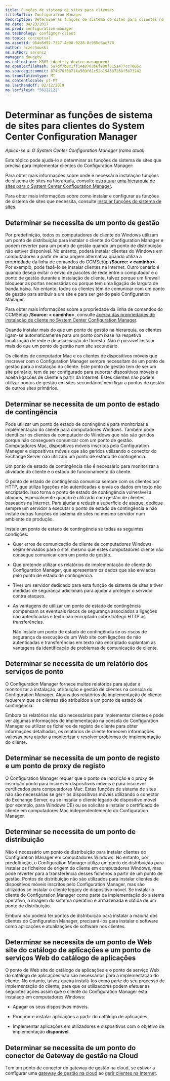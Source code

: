 ```yaml
---
title: Funções de sistema de sites para clientes
titleSuffix: Configuration Manager
description: Determine as funções de sistema de sites para clientes no System Center Configuration Manager.
ms.date: 04/23/2017
ms.prod: configuration-manager
ms.technology: configmgr-client
ms.topic: conceptual
ms.assetid: 984e8d92-7327-4b08-9228-0c955e6ac778
author: aczechowski
ms.author: aaroncz
manager: dougeby
ms.collection: M365-identity-device-management
ms.openlocfilehash: 5a7df7b8c1ff14e8783b6f988f315a477cc7065c
ms.sourcegitcommit: 874d78f08714a509f61c52b154387268f5b73242
ms.translationtype: MT
ms.contentlocale: pt-PT
ms.lasthandoff: 02/12/2019
ms.locfileid: "56122122"
---
```

# <a name="determine-the-site-system-roles-for-system-center-configuration-manager-clients"></a>Determinar as funções de sistema de sites para clientes do System Center Configuration Manager

*Aplica-se a: O System Center Configuration Manager (ramo atual)*

Este tópico pode ajudá-lo a determinar as funções de sistema de sites que precisa para implementar clientes do Configuration Manager:  

 Para obter mais informações sobre onde é necessária instalação funções de sistema de sites na hierarquia, consulte [estruturar uma hierarquia de sites para o System Center Configuration Manager](../../../../core/plan-design/hierarchy/design-a-hierarchy-of-sites.md).  

 Para obter mais informações sobre como instalar e configurar as funções de sistema de sites que necessita, consulte [instalar funções do sistema de sites](../../../../core/servers/deploy/configure/install-site-system-roles.md).  

##  <a name="determine-if-you-need-a-management-point"></a>Determinar se necessita de um ponto de gestão  
 Por predefinição, todos os computadores de cliente do Windows utilizam um ponto de distribuição para instalar o cliente do Configuration Manager e podem reverter para um ponto de gestão quando um ponto de distribuição não estiver disponível. No entanto, poderá instalar clientes do Windows em computadores a partir de uma origem alternativa quando utiliza a propriedade da linha de comandos do CCMSetup **/Source: < caminho\>**. Por exemplo, pode fazê-lo se instalar clientes na Internet. Outro cenário é quando deseja evitar o envio de pacotes de rede entre o computador e o ponto de gestão durante a instalação de cliente, talvez porque um firewall bloquear as portas necessárias ou porque tem uma ligação de largura de banda baixa. No entanto, todos os clientes têm de comunicar com um ponto de gestão para atribuir a um site e para ser gerido pelo Configuration Manager.  

 Para obter mais informações sobre a propriedade da linha de comandos do CCMSetup **/Source: < caminho\>**, consulte [acerca das propriedades de instalação de cliente no System Center Configuration Manager](../../../../core/clients/deploy/about-client-installation-properties.md).  

 Quando instalar mais do que um ponto de gestão na hierarquia, os clientes ligam-se automaticamente para um ponto com base na respetiva localização de rede e de associação de floresta. Não é possível instalar mais do que um ponto de gestão num site secundário.  

 Os clientes de computador Mac e os clientes de dispositivos móveis que inscrever com o Configuration Manager sempre necessitam de um ponto de gestão para a instalação do cliente. Este ponto de gestão tem de ser um site primário, tem de ser configurado para suportar dispositivos móveis e aceita ligações de cliente a partir da Internet. Estes clientes não podem utilizar pontos de gestão em sites secundários nem ligar a pontos de gestão de outros sites primários.  

##  <a name="determine-if-you-need-a-fallback-status-point"></a>Determinar se necessita de um ponto de estado de contingência  
 Pode utilizar um ponto de estado de contingência para monitorizar a implementação do cliente para computadores Windows. Também pode identificar os clientes de computador do Windows que não são geridos porque não conseguem comunicar com um ponto de gestão. Computadores Mac, dispositivos móveis inscritos pelo Configuration Manager e dispositivos móveis que são geridos utilizando o conector do Exchange Server não utilizam um ponto de estado de contingência.  

 Um ponto de estado de contingência não é necessário para monitorizar a atividade do cliente e o estado de funcionamento do cliente.  

 O ponto de estado de contingência comunica sempre com os clientes por HTTP, que utiliza ligações não autenticadas e envia os dados em texto não encriptado. Isso torna o ponto de estado de contingência vulnerável a ataques, especialmente quando é utilizado com gestão de clientes baseados na Internet. Para ajudar a reduzir a superfície de ataque, dedique sempre um servidor a executar o ponto de estado de contingência e não instale outras funções de sistema de sites no mesmo servidor num ambiente de produção.  

 Instale um ponto de estado de contingência se todas as seguintes condições:  

- Quer erros de comunicação de cliente de computadores Windows sejam enviados para o site, mesmo que estes computadores cliente não consegue comunicar com um ponto de gestão.  

- Que pretende utilizar os relatórios de implementação de cliente do Configuration Manager, que apresentam os dados que são enviados pelo ponto de estado de contingência.  

- Tiver um servidor dedicado para esta função de sistema de sites e tiver medidas de segurança adicionais para ajudar a proteger o servidor contra ataques.  

- As vantagens de utilizar um ponto de estado de contingência compensam os eventuais riscos de segurança associados a ligações não autenticadas e texto não encriptado sobre tráfego HTTP as transferências.  

  Não instale um ponto de estado de contingência se os riscos de segurança da execução de um Web site com ligações de não autenticadas e transferências em texto não encriptado suplantam as vantagens da identificação de problemas de comunicação de cliente.  

##  <a name="determine-whether-you-need-a-reporting-services-point"></a>Determinar se necessita de um relatório dos serviços de ponto  
 O Configuration Manager fornece muitos relatórios para ajudar a monitorizar a instalação, atribuição e gestão de clientes na consola do Configuration Manager. Alguns dos relatórios de implementação de cliente requerem que os clientes são atribuídos a um ponto de estado de contingência.  

 Embora os relatórios não são necessários para implementar clientes e pode ver algumas informações de implementação na consola do Configuration Manager ou utilizar os ficheiros de registo de cliente para obter informações detalhadas, os relatórios de cliente fornecem informações valiosas para ajudar a monitorizar e resolver problemas de implementação do cliente.  

##  <a name="determine-if-you-need-an-enrollment-point-and-an-enrollment-proxy-point"></a>Determinar se necessita de um ponto de registo e um ponto de proxy de registo  
 O Configuration Manager requer que o ponto de inscrição e o proxy de inscrição ponto para inscrever dispositivos móveis e para inscrever certificados para computadores Mac. Estas funções de sistema de sites não são necessárias se gerir os dispositivos móveis utilizando o conector do Exchange Server, ou se instalar o cliente legado de dispositivo móvel (por exemplo, para Windows CE) ou se solicitar e instalar o certificado de cliente em computadores Mac independentemente do Configuration Manager.  

##  <a name="determine-if-you-need-a-distribution-point"></a>Determinar se necessita de um ponto de distribuição  
 Não é necessário um ponto de distribuição para instalar clientes do Configuration Manager em computadores Windows. No entanto, por predefinição, o Configuration Manager utiliza um ponto de distribuição para instalar os ficheiros de origem do cliente em computadores Windows, mas pode reverter para a transferência desses ficheiros a partir de um ponto de gestão. Pontos de distribuição não são utilizados para instalar clientes de dispositivos móveis inscritos pelo Configuration Manager, mas são utilizados se instalar o cliente legacy de dispositivo móvel. Se instalar o cliente do Configuration Manager como parte da implementação do sistema operativo, a imagem do sistema operativo é armazenada e obtida de um ponto de distribuição.  

 Embora não poderá ter pontos de distribuição para instalar a maioria dos clientes do Configuration Manager, precisará-los para instalar o software como aplicações e atualizações de software nos clientes.  

##  <a name="determine-if-you-need-an-application-catalog-website-point-and-an-application-catalog-web-services-point"></a>Determinar se necessita de um ponto de Web site do catálogo de aplicações e um ponto de serviços Web do catálogo de aplicações  
 O ponto de Web site do catálogo de aplicações e o ponto de serviço Web do catálogo de aplicações não são necessários para a implementação do cliente. No entanto, talvez queira instalá-los como parte do seu processo de implementação do cliente, para que os utilizadores podem efetuar as seguintes ações assim que o cliente do Configuration Manager está instalado em computadores Windows:  

-   Apagar os seus dispositivos móveis.  

-   Procurar e instalar aplicações a partir do catálogo de aplicações.  

-   Implementar aplicações em utilizadores e dispositivos com o objetivo de implementação **disponível**.  

##  <a name="determine-whether-you-require-a-cloud-management-gateway-connector-point"></a>Determinar se necessita de um ponto do conector de Gateway de gestão na Cloud 

Tem um ponto de conector do gateway de gestão na cloud, se estiver a configurar uma [gateway de gestão na cloud](/sccm/core/clients/manage/setup-cloud-management-gateway) ao [gerir clientes na Internet](/sccm/core/clients/manage/manage-clients-internet).


 
